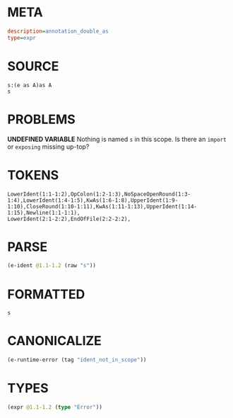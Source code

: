 # META
~~~ini
description=annotation_double_as
type=expr
~~~
# SOURCE
~~~roc
s:(e as A)as A
s
~~~
# PROBLEMS
**UNDEFINED VARIABLE**
Nothing is named `s` in this scope.
Is there an `import` or `exposing` missing up-top?

# TOKENS
~~~zig
LowerIdent(1:1-1:2),OpColon(1:2-1:3),NoSpaceOpenRound(1:3-1:4),LowerIdent(1:4-1:5),KwAs(1:6-1:8),UpperIdent(1:9-1:10),CloseRound(1:10-1:11),KwAs(1:11-1:13),UpperIdent(1:14-1:15),Newline(1:1-1:1),
LowerIdent(2:1-2:2),EndOfFile(2:2-2:2),
~~~
# PARSE
~~~clojure
(e-ident @1.1-1.2 (raw "s"))
~~~
# FORMATTED
~~~roc
s
~~~
# CANONICALIZE
~~~clojure
(e-runtime-error (tag "ident_not_in_scope"))
~~~
# TYPES
~~~clojure
(expr @1.1-1.2 (type "Error"))
~~~
